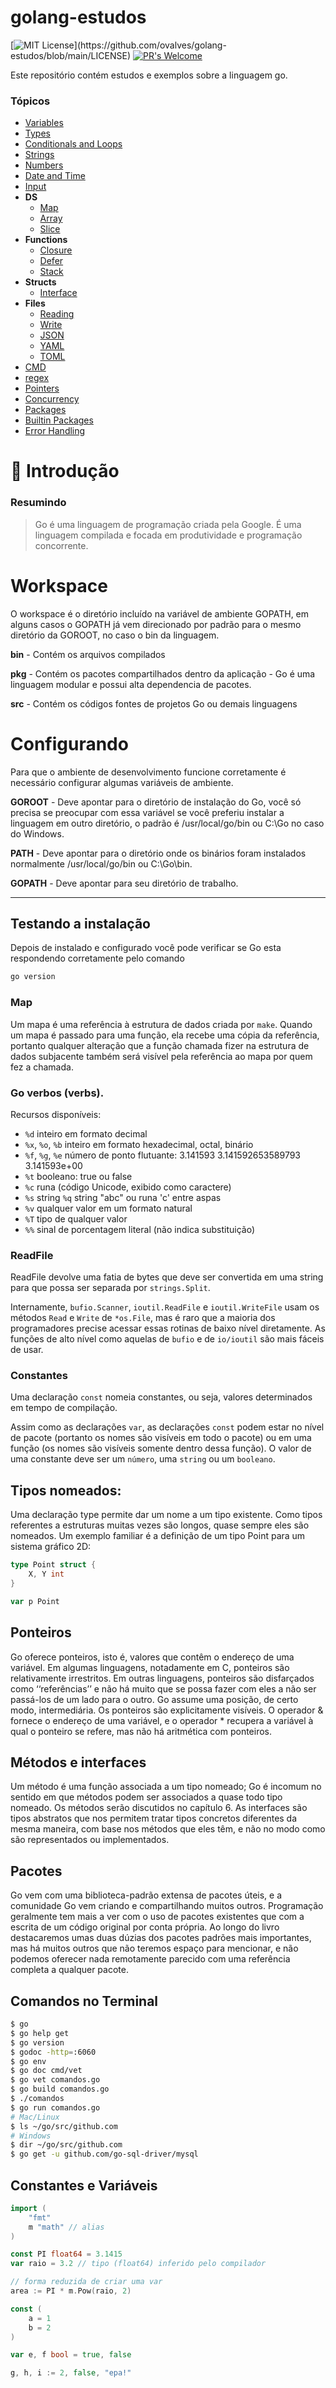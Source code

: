 # golang-estudos

[![MIT License](https://img.shields.io/apm/l/atomic-design-ui.svg?)](https://github.com/ovalves/golang-estudos/blob/main/LICENSE)
[![PR's Welcome](https://img.shields.io/badge/PRs-welcome-brightgreen.svg?style=flat)](http://makeapullrequest.com)

Este repositório contém estudos e exemplos sobre a linguagem go.

### Tópicos
* [Variables](variables/README.md)
* [Types](types/README.md)
* [Conditionals and Loops](conditionals_loops/README.md)
* [Strings](strings/README.md)
* [Numbers](numbers/README.md)
* [Date and Time](date_time/README.md)
* [Input](input/README.md)
* **DS**
  * [Map](ds/map/README.md)
  * [Array](ds/array/README.md)
  * [Slice](ds/slice/README.md)
* **Functions**
    * [Closure](functions/closure/README.md)
    * [Defer](functions/defer/README.md)
    * [Stack](functions/stack/stack.go)
* **Structs**
    * [Interface](structs/interface/README.md)
* **Files**
    * [Reading](files/README.md#read)
    * [Write](files/README.md#write)
    * [JSON](files/README.md#json)
    * [YAML](files/README.md#yaml)
    * [TOML](files/README.md#toml)
* [CMD](cmd/README.md)
* [regex](regex/README.md)
* [Pointers](pointers/README.md)
* [Concurrency](concurrency/README.md)
* [Packages](packages/README.md)
* [Builtin Packages](packages/builtin/README.md)
* [Error Handling](error_handling/README.md)


🚀 Introdução
=================

### Resumindo
> Go é uma linguagem de programação criada pela Google. É uma linguagem compilada e focada em produtividade e programação concorrente.

# Workspace

O workspace é o diretório incluído na variável de ambiente GOPATH, em alguns casos o GOPATH já
vem direcionado por padrão para o mesmo diretório da GOROOT, no caso o bin da linguagem.

**bin** - Contém os arquivos compilados

**pkg** - Contém os pacotes compartilhados dentro da aplicação - Go é uma linguagem modular e possui alta dependencia de pacotes.

**src** - Contém os códigos fontes de projetos Go ou demais linguagens

# Configurando

Para que o ambiente de desenvolvimento funcione corretamente é necessário configurar algumas variáveis de ambiente.

**GOROOT** - Deve apontar para o diretório de instalação do Go, você só precisa se preocupar com essa variável se você preferiu instalar a linguagem em outro diretório, o padrão é /usr/local/go/bin ou C:\\Go no caso do Windows.

**PATH** - Deve apontar para o diretório onde os binários foram instalados normalmente /usr/local/go/bin ou C:\\Go\\bin.

**GOPATH** - Deve apontar para seu diretório de trabalho.

---
## Testando a instalação
Depois de instalado e configurado você pode verificar se Go esta respondendo corretamente pelo comando

```bash
go version
```

### Map

Um mapa é uma referência à estrutura de dados criada por `make`. Quando um mapa é passado para uma função, ela recebe uma cópia da referência, portanto qualquer alteração que a função chamada fizer na estrutura de dados subjacente também será visível pela referência ao mapa por quem fez a chamada.

### Go verbos (verbs).

Recursos disponíveis:

- `%d` inteiro em formato decimal
- `%x`, `%o`, `%b` inteiro em formato hexadecimal, octal, binário
- `%f`, `%g`, `%e` número de ponto flutuante: 3.141593 3.141592653589793 3.141593e+00
- `%t` booleano: true ou false
- `%c` runa (código Unicode, exibido como caractere)
- `%s` string `%q` string "abc" ou runa 'c' entre aspas
- `%v` qualquer valor em um formato natural
- `%T` tipo de qualquer valor
- `%%` sinal de porcentagem literal (não indica substituição)

### ReadFile
ReadFile devolve uma fatia de bytes que deve ser convertida em uma string para que possa ser separada por `strings.Split`.

Internamente, `bufio.Scanner`, `ioutil.ReadFile` e `ioutil.WriteFile` usam os métodos `Read` e `Write` de `*os.File`, mas é raro que a maioria dos programadores precise acessar essas rotinas de baixo nível diretamente. As funções de alto nível como aquelas de `bufio` e de `io/ioutil` são mais fáceis de usar.


### Constantes

Uma declaração `const` nomeia constantes, ou seja, valores determinados em tempo de compilação.

Assim como as declarações `var`, as declarações `const` podem estar no nível de pacote (portanto os nomes são visíveis em todo o pacote) ou em uma função (os nomes são visíveis somente dentro dessa função). O valor de uma constante deve ser um `número`, uma `string` ou um `booleano`.


## Tipos nomeados:

Uma declaração type permite dar um nome a um tipo existente. Como tipos referentes a estruturas muitas vezes são longos, quase sempre eles são nomeados. Um exemplo familiar é a definição de um tipo Point para um sistema gráfico 2D:

```go
type Point struct {
    X, Y int
}

var p Point
```

## Ponteiros

Go oferece ponteiros, isto é, valores que contêm o endereço de uma variável. Em algumas linguagens, notadamente em C, ponteiros são relativamente irrestritos. Em outras linguagens, ponteiros são disfarçados como ‘‘referências’’ e não há muito que se possa fazer com eles a não ser passá-los de um lado para o outro. Go assume uma posição, de certo modo, intermediária. Os ponteiros são explicitamente visíveis. O operador & fornece o endereço de uma variável, e o operador * recupera a variável à qual o ponteiro se refere, mas não há aritmética com ponteiros.

## Métodos e interfaces

Um método é uma função associada a um tipo nomeado; Go é incomum no sentido em que métodos podem ser associados a quase todo tipo nomeado. Os métodos serão discutidos no capítulo 6. As interfaces são tipos abstratos que nos permitem tratar tipos concretos diferentes da mesma maneira, com base nos métodos que eles têm, e não no modo como são representados ou implementados.

## Pacotes

Go vem com uma biblioteca-padrão extensa de pacotes úteis, e a comunidade Go vem criando e compartilhando muitos outros. Programação geralmente tem mais a ver com o uso de pacotes existentes que com a escrita de um código original por conta própria. Ao longo do livro destacaremos umas duas dúzias dos pacotes padrões mais importantes, mas há muitos outros que não teremos espaço para mencionar, e não podemos oferecer nada remotamente parecido com uma referência completa a qualquer pacote.

## Comandos no Terminal
```bash
$ go
$ go help get
$ go version
$ godoc -http=:6060
$ go env
$ go doc cmd/vet
$ go vet comandos.go
$ go build comandos.go
$ ./comandos
$ go run comandos.go
# Mac/Linux
$ ls ~/go/src/github.com
# Windows
$ dir ~/go/src/github.com
$ go get -u github.com/go-sql-driver/mysql
```

## Constantes e Variáveis

```go
import (
	"fmt"
	m "math" // alias
)

const PI float64 = 3.1415
var raio = 3.2 // tipo (float64) inferido pelo compilador

// forma reduzida de criar uma var
area := PI * m.Pow(raio, 2)

const (
    a = 1
    b = 2
)

var e, f bool = true, false

g, h, i := 2, false, "epa!"
```